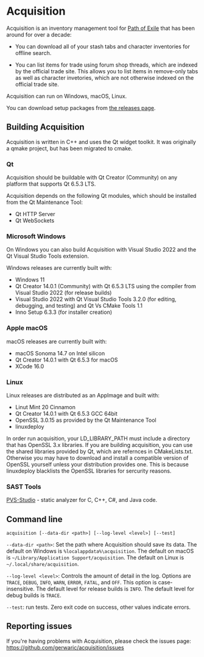 # Acquisition
Acquisition is an inventory management tool for [Path of Exile](https://www.pathofexile.com/) that has been around for over a decade:

- You can download all of your stash tabs and character inventories for offline search.

- You can list items for trade using forum shop threads, which are indexed by the official trade site. This allows you to list items in remove-only tabs as well as character invetories, which are not otherwise indexed on the official trade site.

Acquisition can run on Windows, macOS, Linux.

You can download setup packages from [the releases page](https://github.com/gerwaric/acquisition/releases).

## Building Acquisition

Acquisition is written in C++ and uses the Qt widget toolkit. It was originally a qmake project, but has been migrated to cmake.

### Qt

Acquisition should be buildable with Qt Creator (Community) on any platform that supports Qt 6.5.3 LTS.

Acquisition depends on the following Qt modules, which should be installed from the Qt Maintenance Tool:
- Qt HTTP Server
- Qt WebSockets

### Microsoft Windows

On Windows you can also build Acquisition with Visual Studio 2022 and the Qt Visual Studio Tools extension.

Windows releases are currently built with:
- Windows 11
- Qt Creator 14.0.1 (Community) with Qt 6.5.3 LTS using the compiler from Visual Studio 2022 (for release builds)
- Visual Studio 2022 with Qt Visual Studio Tools 3.2.0 (for editing, debugging, and testing) and Qt Vs CMake Tools 1.1
- Inno Setup 6.3.3 (for installer creation)

### Apple macOS

macOS releases are currently built with:
- macOS Sonoma 14.7 on Intel silicon
- Qt Creator 14.0.1 with Qt 6.5.3 for macOS
- XCode 16.0

### Linux

Linux releases are distributed as an AppImage and built with:
- Linut Mint 20 Cinnamon
- Qt Creator 14.0.1 with Qt 6.5.3 GCC 64bit
- OpenSSL 3.0.15 as provided by the Qt Maintenance Tool
- linuxdeploy

In order run acquisition, your LD_LIBRARY_PATH must include a directory that has OpenSSL 3.x libraries. If you are building acquisition, you can use the shared libraries provided by Qt, which are refernces in CMakeLists.txt. Otherwise you may have to download and install a compatible version of OpenSSL yourself unless your distribution provides one. This is because linuxdeploy blacklists the OpenSSL libraries for sercurity reasons.

### SAST Tools

[PVS-Studio](https://pvs-studio.com/en/pvs-studio/?utm_source=website&utm_medium=github&utm_campaign=open_source) - static analyzer for C, C++, C#, and Java code.

## Command line

`acquisition [--data-dir <path>] [--log-level <level>] [--test]`

`--data-dir <path>`:
	Set the path where Acquisition should save its data.
	The default on Windows is `%localappdata%\acquisition`.
	The default on macOS is `~/Library/Application Support/acquisition`.
	The default on Linux is `~/.local/share/acquisition`.

`--log-level <level>`:
	Controls the amount of detail in the log.
	Options are `TRACE`, `DEBUG`, `INFO`, `WARN`, `ERROR`, `FATAL`, and `OFF`.
 	This option is case-insensitive.
	The default level for release builds is `INFO`.
	The default level for debug builds is `TRACE`.

`--test`:
	run tests. Zero exit code on success, other values indicate errors.

## Reporting issues

If you're having problems with Acquisition, please check the issues page: https://github.com/gerwaric/acquisition/issues
